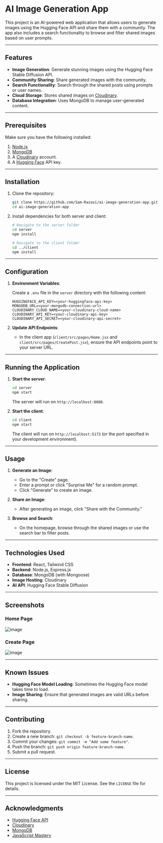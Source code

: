 # AI Image Generation App

This project is an AI-powered web application that allows users to generate images using the Hugging Face API and share them with a community. The app also includes a search functionality to browse and filter shared images based on user prompts.

---

## Features

- **Image Generation**: Generate stunning images using the Hugging Face Stable Diffusion API.
- **Community Sharing**: Share generated images with the community.
- **Search Functionality**: Search through the shared posts using prompts or user names.
- **Cloud Storage**: Stores shared images on [Cloudinary](https://cloudinary.com).
- **Database Integration**: Uses MongoDB to manage user-generated content.

---

## Prerequisites

Make sure you have the following installed:

1. [Node.js](https://nodejs.org/)
2. [MongoDB](https://www.mongodb.com/)
3. A [Cloudinary](https://cloudinary.com/) account.
4. A [Hugging Face](https://huggingface.co/) API key.

---

## Installation

1. Clone the repository:

   ```bash
   git clone https://github.com/Sam-Razavi/ai-image-generation-app.git
   cd ai-image-generation-app
   ```

2. Install dependencies for both server and client:

   ```bash
   # Navigate to the server folder
   cd server
   npm install

   # Navigate to the client folder
   cd ../client
   npm install
   ```

---

## Configuration

1. **Environment Variables**:

   Create a `.env` file in the `server` directory with the following content:

   ```env
   HUGGINGFACE_API_KEY=<your-huggingface-api-key>
   MONGODB_URL=<your-mongodb-connection-url>
   CLOUDINARY_CLOUD_NAME=<your-cloudinary-cloud-name>
   CLOUDINARY_API_KEY=<your-cloudinary-api-key>
   CLOUDINARY_API_SECRET=<your-cloudinary-api-secret>
   ```

2. **Update API Endpoints**:

   - In the client app (`client/src/pages/Home.jsx` and `client/src/pages/CreatePost.jsx`), ensure the API endpoints point to your server URL.

---

## Running the Application

1. **Start the server**:

   ```bash
   cd server
   npm start
   ```

   The server will run on `http://localhost:8080`.

2. **Start the client**:

   ```bash
   cd client
   npm start
   ```

   The client will run on `http://localhost:5173` (or the port specified in your development environment).

---

## Usage

1. **Generate an Image**:
   - Go to the "Create" page.
   - Enter a prompt or click "Surprise Me" for a random prompt.
   - Click "Generate" to create an image.

2. **Share an Image**:
   - After generating an image, click "Share with the Community."

3. **Browse and Search**:
   - On the homepage, browse through the shared images or use the search bar to filter posts.

---

## Technologies Used

- **Frontend**: React, Tailwind CSS
- **Backend**: Node.js, Express.js
- **Database**: MongoDB (with Mongoose)
- **Image Hosting**: Cloudinary
- **AI API**: Hugging Face Stable Diffusion

---

## Screenshots

### Home Page
![image](https://github.com/user-attachments/assets/fd1347f6-e256-4813-8b84-d5d314e02ddd)


### Create Page
![image](https://github.com/user-attachments/assets/1ced9e2f-d6b2-4548-bc17-be14877a6483)



---

## Known Issues

- **Hugging Face Model Loading**: Sometimes the Hugging Face model takes time to load.
- **Image Sharing**: Ensure that generated images are valid URLs before sharing.

---

## Contributing

1. Fork the repository.
2. Create a new branch: `git checkout -b feature-branch-name`.
3. Commit your changes: `git commit -m "Add some feature"`.
4. Push the branch: `git push origin feature-branch-name`.
5. Submit a pull request.

---

## License

This project is licensed under the MIT License. See the `LICENSE` file for details.

---

## Acknowledgments

- [Hugging Face API](https://huggingface.co)
- [Cloudinary](https://cloudinary.com)
- [MongoDB](https://mongodb.com)
- [JavaScript Mastery](https://www.youtube.com/@javascriptmastery)

